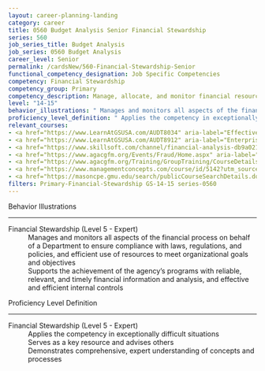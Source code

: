 ```yaml
---
layout: career-planning-landing
category: career
title: 0560 Budget Analysis Senior Financial Stewardship
series: 560
job_series_title: Budget Analysis
job_series: 0560 Budget Analysis
career_level: Senior
permalink: /cardsNew/560-Financial-Stewardship-Senior
functional_competency_designation: Job Specific Competencies
competency: Financial Stewardship
competency_group: Primary
competency_description: Manage, allocate, and monitor financial resources in compliance with laws, regulations, and policies, with sufficient transparency and appropriate internal controls to ensure these resources are efficiently applied to meet organizational goals and objectives, while considering the Federal Government's fiduciary duty to the Nation.
level: "14-15"
behavior_illustrations: " Manages and monitors all aspects of the financial process on behalf of a Department to ensure compliance with laws, regulations, and policies, and efficient use of resources to meet organizational goals and objectives  Supports the achievement of the agency’s programs with reliable, relevant, and timely financial information and analysis, and effective and efficient internal controls"
proficiency_level_definition: " Applies the competency in exceptionally difficult situations  Serves as a key resource and advises others  Demonstrates comprehensive, expert understanding of concepts and processes"
relevant_courses: 
- <a href="https://www.LearnAtGSUSA.com/AUDT8034" aria-label="Effective Audit Resolution, Follow-up and Implementation (AUDT8034) - https://www.LearnAtGSUSA.com/AUDT8034">Effective Audit Resolution, Follow-up and Implementation (AUDT8034)</a>, Graduate School USA (GSUSA)
- <a href="https://www.LearnAtGSUSA.com/AUDT8912" aria-label="Enterprise Risk Management&#58; Executive Seminar (AUDT8912) - https://www.LearnAtGSUSA.com/AUDT8912">Enterprise Risk Management&#58; Executive Seminar (AUDT8912)</a>, Graduate School USA (GSUSA)
- <a href="https://www.skillsoft.com/channel/financial-analysis-db9a0210-f91d-11e6-aad2-6b3c03be7fe8?cta=feds" aria-label="Financial Analysis Channel - https://www.skillsoft.com/channel/financial-analysis-db9a0210-f91d-11e6-aad2-6b3c03be7fe8?cta=feds">Financial Analysis Channel</a>, Skillsoft
- <a href="https://www.agacgfm.org/Events/Fraud/Home.aspx" aria-label="Internal Control & Fraud Prevention Training - https://www.agacgfm.org/Events/Fraud/Home.aspx">Internal Control & Fraud Prevention Training</a>, AGA
- <a href="https://www.agacgfm.org/Training/GroupTraining/CourseDetails.aspx?ID=31" aria-label="Internal Control Standards for Auditors - https://www.agacgfm.org/Training/GroupTraining/CourseDetails.aspx?ID=31">Internal Control Standards for Auditors</a>, AGA
- <a href="https://www.managementconcepts.com/course/id/5142?utm_source=CFOportal&utm_medium=listing&utm_campaign=CFOTTEP&utm_id=23FM" aria-label="Internal Control for Managers - https://www.managementconcepts.com/course/id/5142?utm_source=CFOportal&utm_medium=listing&utm_campaign=CFOTTEP&utm_id=23FM">Internal Control for Managers</a>, Management Concepts
- <a href="https://masoncpe.gmu.edu/search/publicCourseSearchDetails.do?method=load&courseId=2417838" aria-label="PEBU 0742 Governance and Ethics - https://masoncpe.gmu.edu/search/publicCourseSearchDetails.do?method=load&courseId=2417838">PEBU 0742 Governance and Ethics</a>, George Mason University
filters: Primary-Financial-Stewardship GS-14-15 series-0560
---
```


<div class="desktop:grid-col-6 margin-y-3">
  <div class="border-top-2 bg-white padding-3 shadow-5 height-full members-hover border-1px button-border border-top-blue radius-lg">
    <p class="text-bold label-color font-size-21">Behavior Illustrations</p>
    <hr class="hr-green"/>
    <dl class="text-base card-content-color"><dt>Financial Stewardship (Level 5 - Expert)</dt><dd>Manages and monitors all aspects of the financial process on behalf of a Department to ensure compliance with laws, regulations, and policies, and efficient use of resources to meet organizational goals and objectives </dd><dd>Supports the achievement of the agency’s programs with reliable, relevant, and timely financial information and analysis, and effective and efficient internal controls</dd></dl>
  </div>
</div>
<div class="desktop:grid-col-6 margin-y-3">
  <div class="border-top-2 bg-white padding-3 shadow-5 height-full members-hover border-1px button-border border-top-blue radius-lg">
    <p class="text-bold label-color font-size-21">Proficiency Level Definition</p>
     <hr class="hr-green"/>
    <dl class="text-base card-content-color"><dt>Financial Stewardship (Level 5 - Expert)</dt><dd>Applies the competency in exceptionally difficult situations </dd><dd>Serves as a key resource and advises others </dd><dd>Demonstrates comprehensive, expert understanding of concepts and processes</dd></dl>
  </div>
</div>